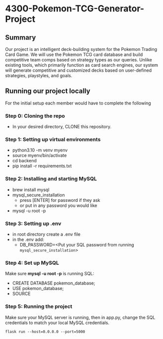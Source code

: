 # 4300-Pokemon-TCG-Generator-Project

## Summary

Our project is an intelligent deck-building system for the Pokemon Trading Card Game. We will use the Pokemon TCG card database and build competitive team comps based on strategy types as our queries. Unlike existing tools, which primarily function as card search engines, our system will generate competitive and customized decks based on user-defined strategies, playstyles, and goals. 

## Running our project locally 

For the initial setup each member would have to complete the following


### Step 0: Cloning the repo

- In your desired directory, CLONE this repository.

### Step 1: Setting up virtual environments

- python3.10 -m venv myenv
- source myenv/bin/activate
- cd backend
- pip install -r requirements.txt


### Step 2: Installing and starting MySQL
- brew install mysql
- mysql_secure_installation
    - press [ENTER] for password if they ask
    - or put in any password you would like
- mysql -u root -p  

### Step 3: Setting up .env
- in root directory create a .env file
- in the .env add:
  - DB_PASSWORD=<Put your SQL password from running ```mysql_secure_installation```>

  
### Step 4: Set up MySQL
Make sure **mysql -u root -p** is running SQL:
- CREATE DATABASE pokemon_database;
- USE pokemon_database;
- SOURCE <COPY PATH OF allcards.sql>


### Step 5: Running the project 

Make sure your MySQL server is running, then in app.py, change the SQL credentials to match your local MySQL credentials.

```flask run --host=0.0.0.0 --port=5000```